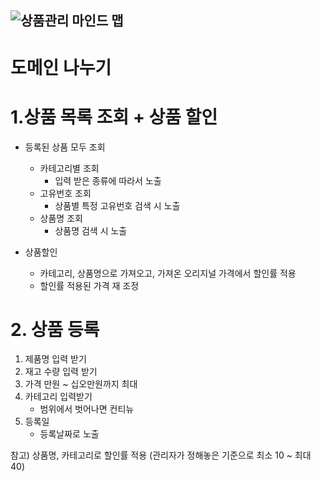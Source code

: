 ![상품관리 마인드 맵](https://github.com/user-attachments/assets/9671b9bc-d477-42d8-be7b-824a7d168549)
---------------------------------------------------------------------------------------------------------------------------------
# 도메인 나누기
# 1.상품 목록 조회 + 상품 할인

- 등록된 상품 모두 조회 
	- 카테고리별 조회
		- 입력 받은 종류에 따라서 노출
	- 고유번호 조회
		- 상품별 특정 고유번호 검색 시 노출
	- 상품명 조회
		- 상품명 검색 시 노출
	
	
- 상품할인
	- 카테고리, 상품명으로 가져오고, 가져온 오리지널 가격에서 할인률 적용
	- 할인률 적용된 가격 재 조정

# 2. 상품 등록

1. 제품명 입력 받기
2. 재고 수량 입력 받기
3.  가격 
	만원 ~ 십오만원까지 최대
4. 카테고리 입력받기
	- 범위에서 벗어나면 컨티뉴
5. 등록일 
	- 등록날짜로 노출


참고)
상품명, 카테고리로 할인률 적용 (관리자가 정해놓은 기준으로 최소 10 ~ 최대 40)
